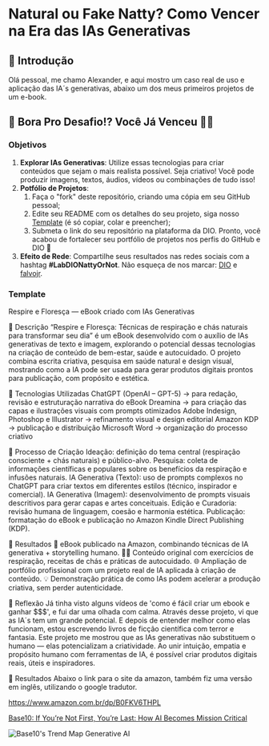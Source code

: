 # Natural ou Fake Natty? Como Vencer na Era das IAs Generativas

## 🚀 Introdução

Olá pessoal, me chamo Alexander, e aqui mostro um caso real de uso e aplicação das IA´s generativas, abaixo um dos meus primeiros projetos de um e-book.

## 🎯 Bora Pro Desafio!? Você Já Venceu 💪🤓

### Objetivos

1. **Explorar IAs Generativas**: Utilize essas tecnologias para criar conteúdos que sejam o mais realista possível. Seja criativo! Você pode produzir imagens, textos, áudios, vídeos ou combinações de tudo isso!
1. **Potfólio de Projetos**:
    1. Faça o "fork" deste repositório, criando uma cópia em seu GitHub pessoal;
    2. Edite seu README com os detalhes do seu projeto, siga nosso [Template](#template) (é só copiar, colar e preencher);
    3. Submeta o link do seu repositório na plataforma da DIO. Pronto, você acabou de fortalecer seu portfólio de projetos nos perfis do GitHub e DIO 🚀
1. **Efeito de Rede**: Compartilhe seus resultados nas redes sociais com a hashtag **#LabDIONattyOrNot**. Não esqueça de nos marcar: [DIO](https://www.linkedin.com/school/dio-makethechange) e [falvojr](https://www.linkedin.com/in/falvojr).

### Template


Respire e Floresça — eBook criado com IAs Generativas

📒 Descrição
“Respire e Floresça: Técnicas de respiração e chás naturais para transformar seu dia” é um eBook desenvolvido com o auxílio de IAs generativas de texto e imagem, explorando o potencial dessas tecnologias na criação de conteúdo de bem-estar, saúde e autocuidado.
O projeto combina escrita criativa, pesquisa em saúde natural e design visual, mostrando como a IA pode ser usada para gerar produtos digitais prontos para publicação, com propósito e estética.

🤖 Tecnologias Utilizadas
ChatGPT (OpenAI – GPT-5) → para redação, revisão e estruturação narrativa do eBook
Dreamina → para criação das capas e ilustrações visuais com prompts otimizados
Adobe Indesign, Photoshop e Illustrator → refinamento visual e design editorial
Amazon KDP → publicação e distribuição
Microsoft Word → organização do processo criativo

🧐 Processo de Criação
Ideação: definição do tema central (respiração consciente + chás naturais) e público-alvo.
Pesquisa: coleta de informações científicas e populares sobre os benefícios da respiração e infusões naturais.
IA Generativa (Texto): uso de prompts complexos no ChatGPT para criar textos em diferentes estilos (técnico, inspirador e comercial).
IA Generativa (Imagem): desenvolvimento de prompts visuais descritivos para gerar capas e artes conceituais.
Edição e Curadoria: revisão humana de linguagem, coesão e harmonia estética.
Publicação: formatação do eBook e publicação no Amazon Kindle Direct Publishing (KDP).

🚀 Resultados
📘 eBook publicado na Amazon, combinando técnicas de IA generativa + storytelling humano.
🧘‍♀️ Conteúdo original com exercícios de respiração, receitas de chás e práticas de autocuidado.
🌐 Ampliação de portfólio profissional com um projeto real de IA aplicada à criação de conteúdo.
💡 Demonstração prática de como IAs podem acelerar a produção criativa, sem perder autenticidade.

💭 Reflexão
Já tinha visto alguns vídeos de 'como é fácil criar um ebook e ganhar $$$', e fui dar uma olhada com calma. Através desse projeto, vi que as IA´s tem um grande potencial. E depois de entender melhor como elas funcionam, estou escrevendo livros de ficção científica com terror e fantasia.
Este projeto me mostrou que as IAs generativas não substituem o humano — elas potencializam a criatividade.
Ao unir intuição, empatia e propósito humano com ferramentas de IA, é possível criar produtos digitais reais, úteis e inspiradores.

🚀 Resultados
Abaixo o link para o site da amazon, também fiz uma versão em inglês, utilizando o google tradutor.

https://www.amazon.com.br/dp/B0FKV6THPL





[Base10: If You’re Not First, You’re Last: How AI Becomes Mission Critical](https://base10.vc/post/generative-ai-mission-critical/)

![Base10's Trend Map Generative AI](https://github.com/digitalinnovationone/lab-natty-or-not/assets/730492/f4df26e8-f8f7-4419-8252-c69d73ea930c)
